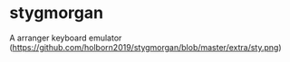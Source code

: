 # stygmorgan
A arranger keyboard emulator
(https://github.com/holborn2019/stygmorgan/blob/master/extra/sty.png)
